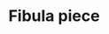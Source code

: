 ---
layout: item
title: Fibula piece
item-id: 6167
datatable: true
id: 6167
name: "Fibula piece"
members: true
lowalch: 24
highalch: 36
examine: "An interesting looking bone shard."
monsters:
  - id: 5938
    name: "Wallasalki"
    members: true
    combat_level: 98
    wiki_url: "https://oldschool.runescape.wiki/w/Wallasalki"
    drops:
      - quantity: "1"
        rarity: 0.015625
        drop_requirements: null
---